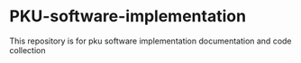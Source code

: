 # PKU-software-implementation
This repository is for pku software implementation documentation and code collection
